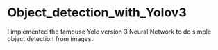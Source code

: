 # Object_detection_with_Yolov3

I implemented the famouse Yolo version 3 Neural Network to do simple object detection from images.
